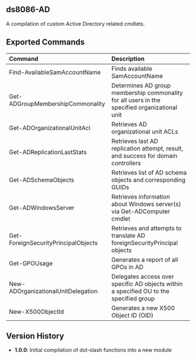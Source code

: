 ## ds8086-AD
A compilation of custom Active Directory related cmdlets.

## Exported Commands

| Command                               | Description                                                                                   |
| :------------------------------------ | :-------------------------------------------------------------------------------------------- |
| Find-AvailableSamAccountName          | Finds available SamAccountName                                                                |
| Get-ADGroupMembershipCommonality      | Determines AD group membership commonality for all users in the specified organizational unit |
| Get-ADOrganizationalUnitAcl           | Retrieves AD organizational unit ACLs                                                         |
| Get-ADReplicationLastStats            | Retrieves last AD replication attempt, result, and success for domain controllers             |
| Get-ADSchemaObjects                   | Retrieves list of AD schema objects and corresponding GUIDs                                   |
| Get-ADWindowsServer                   | Retrieves information about Windows server(s) via Get-ADComputer cmdlet                       |
| Get-ForeignSecurityPrincipalObjects   | Retrieves and attempts to translate AD foreignSecurityPrincipal objects                       |
| Get-GPOUsage                          | Generates a report of all GPOs in AD                                                          |
| New-ADOrganizationalUnitDelegation    | Delegates access over specific AD objects within a specified OU to the specified group        |
| New-X500ObjectId                      | Generates a new X500 Object ID (OID)                                                          |

## Version History
- **1.0.0**: Initial compilation of dot-slash functions into a new module